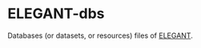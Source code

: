 # ELEGANT-dbs

Databases (or datasets, or resources) files of [ELEGANT](https://github.com/Leetsong/ELEGANT.git).

